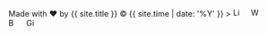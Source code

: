 <!-- Social icons section -->
<p align="left">
   Made with ❤️ by {{ site.title }} &copy; {{ site.time | date: '%Y' }}  >   
  <a href="{{ site.linkedin_url }}"><img width="16px" alt="LinkedIn" title="LinkedIn"
   src="https://cdn-icons-png.flaticon.com/512/174/174857.png"/></a>
   &#8287;&#8287;
  <a href="https://mudhir.com/"><img width="16px" alt="Website" title="Website" 
  src="https://cdn-icons-png.flaticon.com/512/5339/5339159.png"/></a>
  &#8287;&#8287;
  <a href="mailto:abrarmudhir@outlook.com" alt="Mail" title="Mail">
  <img width="16px" src="https://cdn.icon-icons.com/icons2/3566/PNG/512/mail_email_logo_icon_225397.png"/></a>
  &#8287;&#8287;
  <a href="https://buymeacoffee.com/abrarmudhir"><img width="16px" alt="BuyMeACoffee" title="BuyMeACoffee" src="https://cdn.iconscout.com/icon/free/png-256/free-buymeacoffee-3629258-3030568.png"></a>
  &#8287;&#8287;
  <a href="{{ site.github_url }}"><img width="16px" alt="GitHub" title="GitHub" src="https://cdn.icon-icons.com/icons2/836/PNG/512/Github_icon-icons.com_66788.png"/></a>
</p>



